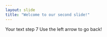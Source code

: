 ```yaml
---
layout: slide
title: "Welcome to our second slide!"
---
```

Your text step 7
Use the left arrow to go back!
